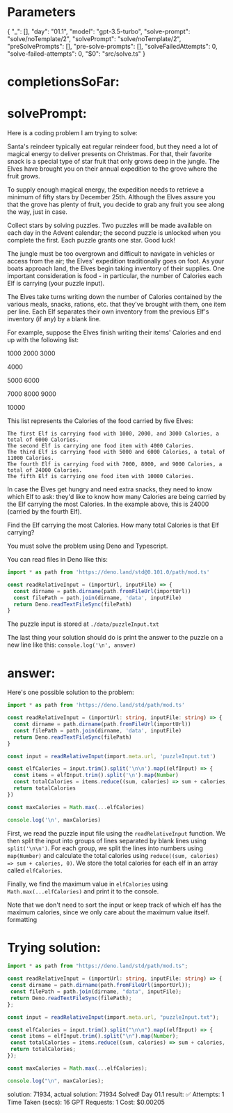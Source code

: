 # Parameters

{
  "_": [],
  "day": "01.1",
  "model": "gpt-3.5-turbo",
  "solve-prompt": "solve/noTemplate/2",
  "solvePrompt": "solve/noTemplate/2",
  "preSolvePrompts": [],
  "pre-solve-prompts": [],
  "solveFailedAttempts": 0,
  "solve-failed-attempts": 0,
  "$0": "src/solve.ts"
}

# completionsSoFar: 




# solvePrompt:

Here is a coding problem I am trying to solve:

Santa's reindeer typically eat regular reindeer food, but they need a lot of magical energy to deliver presents on Christmas. For that, their favorite snack is a special type of star fruit that only grows deep in the jungle. The Elves have brought you on their annual expedition to the grove where the fruit grows.

To supply enough magical energy, the expedition needs to retrieve a minimum of fifty stars by December 25th. Although the Elves assure you that the grove has plenty of fruit, you decide to grab any fruit you see along the way, just in case.

Collect stars by solving puzzles. Two puzzles will be made available on each day in the Advent calendar; the second puzzle is unlocked when you complete the first. Each puzzle grants one star. Good luck!

The jungle must be too overgrown and difficult to navigate in vehicles or access from the air; the Elves' expedition traditionally goes on foot. As your boats approach land, the Elves begin taking inventory of their supplies. One important consideration is food - in particular, the number of Calories each Elf is carrying (your puzzle input).

The Elves take turns writing down the number of Calories contained by the various meals, snacks, rations, etc. that they've brought with them, one item per line. Each Elf separates their own inventory from the previous Elf's inventory (if any) by a blank line.

For example, suppose the Elves finish writing their items' Calories and end up with the following list:

1000
2000
3000

4000

5000
6000

7000
8000
9000

10000

This list represents the Calories of the food carried by five Elves:

    The first Elf is carrying food with 1000, 2000, and 3000 Calories, a total of 6000 Calories.
    The second Elf is carrying one food item with 4000 Calories.
    The third Elf is carrying food with 5000 and 6000 Calories, a total of 11000 Calories.
    The fourth Elf is carrying food with 7000, 8000, and 9000 Calories, a total of 24000 Calories.
    The fifth Elf is carrying one food item with 10000 Calories.

In case the Elves get hungry and need extra snacks, they need to know which Elf to ask: they'd like to know how many Calories are being carried by the Elf carrying the most Calories. In the example above, this is 24000 (carried by the fourth Elf).

Find the Elf carrying the most Calories. How many total Calories is that Elf carrying?


You must solve  the problem using Deno and Typescript.

You can read files in Deno like this:

```typescript
import * as path from 'https://deno.land/std@0.101.0/path/mod.ts'

const readRelativeInput = (importUrl, inputFile) => {
  const dirname = path.dirname(path.fromFileUrl(importUrl))
  const filePath = path.join(dirname, 'data', inputFile)
  return Deno.readTextFileSync(filePath)
}
```

The puzzle input is stored at `./data/puzzleInput.txt`

The last thing your solution should do is print the answer to the puzzle on a new line like this: `console.log('\n', answer)`


# answer: 



Here's one possible solution to the problem:

```typescript
import * as path from 'https://deno.land/std/path/mod.ts'

const readRelativeInput = (importUrl: string, inputFile: string) => {
  const dirname = path.dirname(path.fromFileUrl(importUrl))
  const filePath = path.join(dirname, 'data', inputFile)
  return Deno.readTextFileSync(filePath)
}

const input = readRelativeInput(import.meta.url, 'puzzleInput.txt')

const elfCalories = input.trim().split('\n\n').map((elfInput) => {
  const items = elfInput.trim().split('\n').map(Number)
  const totalCalories = items.reduce((sum, calories) => sum + calories, 0)
  return totalCalories
})

const maxCalories = Math.max(...elfCalories)

console.log('\n', maxCalories)
```

First, we read the puzzle input file using the `readRelativeInput` function. We then split the input into groups of lines separated by blank lines using `split('\n\n')`. For each group, we split the lines into numbers using `map(Number)` and calculate the total calories using `reduce((sum, calories) => sum + calories, 0)`. We store the total calories for each elf in an array called `elfCalories`.

Finally, we find the maximum value in `elfCalories` using `Math.max(...elfCalories)` and print it to the console.

Note that we don't need to sort the input or keep track of which elf has the maximum calories, since we only care about the maximum value itself.
formatting
# Trying solution: 

 ```typescript
import * as path from "https://deno.land/std/path/mod.ts";

const readRelativeInput = (importUrl: string, inputFile: string) => {
  const dirname = path.dirname(path.fromFileUrl(importUrl));
  const filePath = path.join(dirname, "data", inputFile);
  return Deno.readTextFileSync(filePath);
};

const input = readRelativeInput(import.meta.url, "puzzleInput.txt");

const elfCalories = input.trim().split("\n\n").map((elfInput) => {
  const items = elfInput.trim().split("\n").map(Number);
  const totalCalories = items.reduce((sum, calories) => sum + calories, 0);
  return totalCalories;
});

const maxCalories = Math.max(...elfCalories);

console.log("\n", maxCalories);

``` 

solution: 71934, actual solution: 71934
Solved!
Day 01.1 result: ✅   Attempts: 1  Time Taken (secs): 16   GPT Requests: 1   Cost: $0.00205
